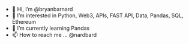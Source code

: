 - 👋 Hi, I’m @bryanbarnard
- 👀 I’m interested in Python, Web3, APIs, FAST API, Data, Pandas, SQL, Ethereum
- 🌱 I’m currently learning Pandas
- 📫 How to reach me ... @nardbard

<!---
bryanbarnard/bryanbarnard is a ✨ special ✨ repository because its `README.md` (this file) appears on your GitHub profile.
You can click the Preview link to take a look at your changes.
--->
